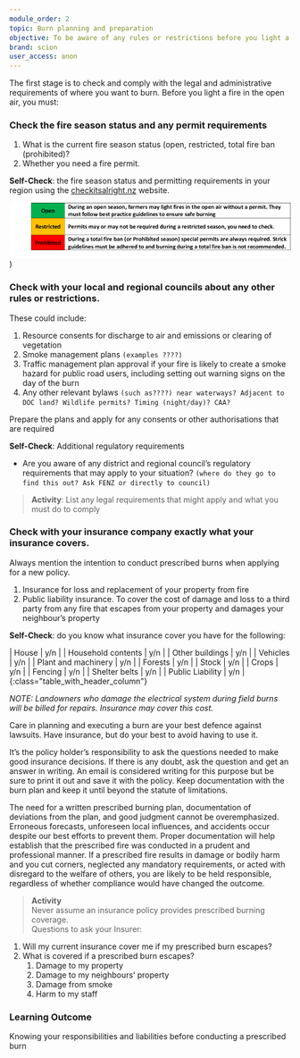 ```yaml
---
module_order: 2
topic: Burn planning and preparation
objective: To be aware of any rules or restrictions before you light a match
brand: scion
user_access: anon
---
```




The first stage is to check and comply with the legal and administrative requirements of where you want to burn.  Before you light a fire in the open air, you must:

### Check the fire season status and any permit requirements 

1. What is the current fire season status (open, restricted, total fire ban (prohibited)?
1. Whether you need a fire permit.


__Self-Check__: the fire season status and permitting requirements in your region using the [checkitsalright.nz](https://checkitsalright.nz) website.

![Figure1](/assets/img/Module1_Fig1.png))


<!--
| Open       | During an open season, farmers may light fires in the open air without a permit. They must follow best practice guidelines to ensure safe burning |
| Restricted | Permits may or may not be required during a restricted season, you need to check |
| Prohibited | During a total fire ban (or Prohibited season) special permits are always required. Strick guidelines must be adhered to and burning during a total fire ban is not recommended |
{:class="table_with_header_column"}
--->

### Check with your local and regional councils about any other rules or restrictions.

These could include:
1. Resource consents for discharge to air and emissions or clearing of vegetation
1. Smoke management plans `(examples ????)`
1. Traffic management plan approval if your fire is likely to create a smoke hazard for public road users, including setting out warning signs on the day of the burn
1. Any other relevant bylaws  `(such as????) near waterways? Adjacent to DOC land? Wildlife permits? Timing (night/day)? CAA?`

Prepare the plans and apply for any consents or other authorisations that are required

__Self-Check__: Additional regulatory requirements
- Are you aware of any district and regional council’s regulatory requirements that may apply to your situation?  `(where do they go to find this out? Ask FENZ or directly to council)`

> __Activity__: List any legal requirements that might apply and what you must do to comply

### Check with your insurance company exactly what your insurance covers.

Always mention the intention to conduct prescribed burns when applying for a new policy.
1. Insurance for loss and replacement of your property from fire
1. Public liability insurance. To cover the cost of damage and loss to a third party from any fire that escapes from your property and damages your neighbour’s property

__Self-Check__: do you know what insurance cover you have for the following:

| House               | y/n |
| Household contents  | y/n |
| Other buildings     | y/n |
| Vehicles            | y/n |
| Plant and machinery | y/n |
| Forests             | y/n |
| Stock               | y/n |
| Crops               | y/n |
| Fencing             | y/n |
| Shelter belts       | y/n |
| Public Liability    | y/n |
{:class="table_with_header_column"}

_NOTE: Landowners who damage the electrical system during field burns will be billed for repairs. Insurance may cover this cost._

Care in planning and executing a burn are your best defence against lawsuits. Have insurance, but do your best to avoid having to use it.

It’s the policy holder’s responsibility to ask the questions needed to make good insurance decisions.  If there is any doubt, ask the question and get an answer in writing.  An email is considered writing for this purpose but be sure to print it out and save it with the policy. Keep documentation with the burn plan and keep it until beyond the statute of limitations.

The need for a written prescribed burning plan, documentation of deviations from the plan, and good judgment cannot be overemphasized. Erroneous forecasts, unforeseen local influences, and accidents occur despite our best efforts to prevent them. Proper documentation will help establish that the prescribed fire was conducted in a prudent and professional manner. If a prescribed fire results in damage or bodily harm and you cut corners, neglected any mandatory requirements, or acted with disregard to the welfare of others, you are likely to be held responsible, regardless of whether compliance would have changed the outcome.

> __Activity__  
Never assume an insurance policy provides prescribed burning coverage.  
Questions to ask your Insurer:  
1. Will my current insurance cover me if my prescribed burn escapes?
2. What is covered if a prescribed burn escapes?
    1. Damage to my property
    1. Damage to my neighbours’ property
    1. Damage from smoke
    1. Harm to my staff

### Learning Outcome
Knowing your responsibilities and liabilities before conducting a prescribed burn
